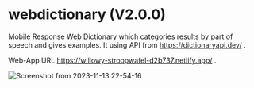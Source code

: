 # webdictionary (V2.0.0)
Mobile Response Web Dictionary which categories results by part of speech and gives examples.
It using API from https://dictionaryapi.dev/ .

Web-App URL https://willowy-stroopwafel-d2b737.netlify.app/ .

![Screenshot from 2023-11-13 22-54-16](https://github.com/SimisoMT/webdictionary/assets/51191238/faac1d5d-c6d1-49c3-9e5a-81ad57f90acf)
